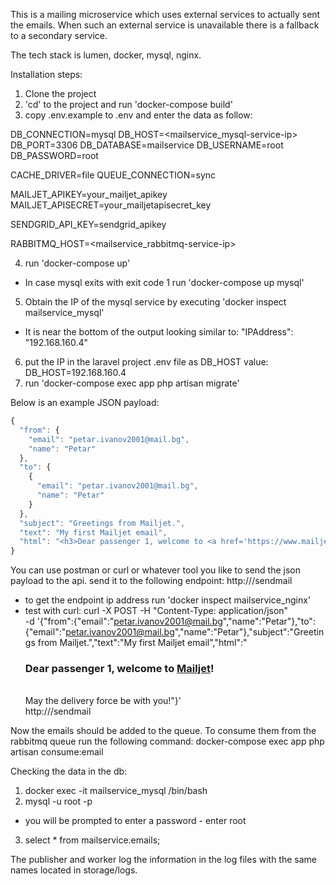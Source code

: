 This is a mailing microservice which uses external services to actually sent the emails. 
When such an external service is unavailable there is a fallback to a secondary service. 

The tech stack is lumen, docker, mysql, nginx.

Installation steps:
1. Clone the project
2. 'cd' to the project and run 'docker-compose build'
3. copy .env.example to .env and enter the data as follow:

DB_CONNECTION=mysql
DB_HOST=<mailservice_mysql-service-ip>
DB_PORT=3306
DB_DATABASE=mailservice
DB_USERNAME=root
DB_PASSWORD=root

CACHE_DRIVER=file
QUEUE_CONNECTION=sync

MAILJET_APIKEY=your_mailjet_apikey
MAILJET_APISECRET=your_mailjetapisecret_key

SENDGRID_API_KEY=sendgrid_apikey

RABBITMQ_HOST=<mailservice_rabbitmq-service-ip>

4. run 'docker-compose up'
 - In case mysql exits with exit code 1 run 'docker-compose up mysql'
5. Obtain the IP of the mysql service by executing 'docker inspect mailservice_mysql'
 - It is near the bottom of the output looking similar to:
 "IPAddress": "192.168.160.4"
6. put the IP in the laravel project .env file as DB_HOST value:
    DB_HOST=192.168.160.4
7. run 'docker-compose exec app php artisan migrate'

Below is an example JSON payload:
```javascript
{
  "from": {
    "email": "petar.ivanov2001@mail.bg",
    "name": "Petar"
  },
  "to": {
    {
      "email": "petar.ivanov2001@mail.bg",
      "name": "Petar"
    }
  },
  "subject": "Greetings from Mailjet.",
  "text": "My first Mailjet email",
  "html": "<h3>Dear passenger 1, welcome to <a href='https://www.mailjet.com/'>Mailjet</a>!</h3><br />May the delivery force be with you!",
}
```
You can use postman or curl or whatever tool you like to send the json payload to the api.
send it to the following endpoint:
http://<IP-address>/sendmail
 - to get the endpoint ip address run 'docker inspect mailservice_nginx'
 - test with curl:
 curl -X POST -H "Content-Type: application/json" \
 -d '{"from":{"email":"petar.ivanov2001@mail.bg","name":"Petar"},"to":{"email":"petar.ivanov2001@mail.bg","name":"Petar"},"subject":"Greetings from Mailjet.","text":"My first Mailjet email","html":"<h3>Dear passenger 1, welcome to <a href='https://www.mailjet.com/'>Mailjet</a>!</h3><br />May the delivery force be with you!"}' \
 http://<IP-address>/sendmail

Now the emails should be added to the queue.
To consume them from the rabbitmq queue run the following command:
docker-compose exec app php artisan consume:email

Checking the data in the db:
1. docker exec -it mailservice_mysql /bin/bash
2. mysql -u root -p
 - you will be prompted to enter a password - enter root
3. select * from mailservice.emails;

The publisher and worker log the information in the log files with the same names located in storage/logs.
